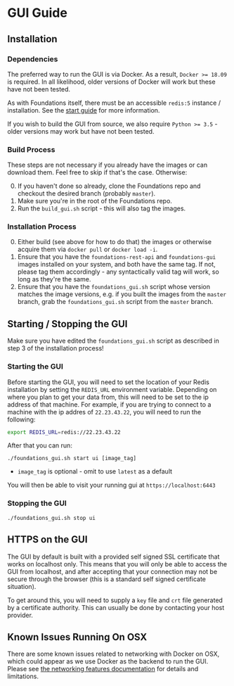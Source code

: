 # GUI Guide

## Installation

### Dependencies

The preferred way to run the GUI is via Docker.  As a result, `Docker >= 18.09` is required.  In all likelihood, older versions of Docker will work but these have not been tested.

As with Foundations itself, there must be an accessible `redis:5` instance / installation.  See the [start guide](STARTGUIDE.md) for more information.

If you wish to build the GUI from source, we also require `Python >= 3.5` - older versions may work but have not been tested.

### Build Process

These steps are not necessary if you already have the images or can download them.  Feel free to skip if that's the case.  Otherwise:

0. If you haven't done so already, clone the Foundations repo and checkout the desired branch (probably `master`).
1. Make sure you're in the root of the Foundations repo.
2. Run the `build_gui.sh` script - this will also tag the images.

### Installation Process

0. Either build (see above for how to do that) the images or otherwise acquire them via `docker pull` or `docker load -i`.
1. Ensure that you have the `foundations-rest-api` and `foundations-gui` images installed on your system, and both have the same tag.  If not, please tag them accordingly - any syntactically valid tag will work, so long as they're the same.
2. Ensure that you have the `foundations_gui.sh` script whose version matches the image versions, e.g. if you built the images from the `master` branch, grab the `foundations_gui.sh` script from the `master` branch.

## Starting / Stopping the GUI

Make sure you have edited the `foundations_gui.sh` script as described in step 3 of the installation process!

### Starting the GUI

Before starting the GUI, you will need to set the location of your Redis installation by setting the `REDIS_URL` environment variable. Depending on where you plan to get your data from, this will need to be set to the ip address of that machine. For example, if you are trying to connect to a machine with the ip addres of `22.23.43.22`, you will need to run the following:

```bash
export REDIS_URL=redis://22.23.43.22
```

After that you can run:

`./foundations_gui.sh start ui [image_tag]`

* `image_tag` is optional - omit to use `latest` as a default

You will then be able to visit your running gui at `https://localhost:6443`

### Stopping the GUI

`./foundations_gui.sh stop ui`

## HTTPS on the GUI

The GUI by default is built with a provided self signed SSL certificate that works on localhost only. This means that you will only be able to access the GUI from localhost, and after accepting that your connection may not be secure through the browser (this is a standard self signed certificate situation). 

To get around this, you will need to supply a `key` file and `crt` file generated by a certificate authority. This can usually be done by contacting your host provider.

## Known Issues Running On OSX
There are some known issues related to networking with Docker on OSX, which could appear as we use Docker as the backend to run the GUI. Please see [the networking features documentation](https://docs.docker.com/docker-for-mac/networking/) for details and limitations.